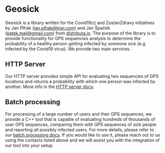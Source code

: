 # Geosick

Geosick is a library written for the Covid19cz and ZostanZdravy initiatives by Jan Plhák
(jan.plhak@kiwi.com) and Jan Špaček (patek.mail@gmail.com) from
[distributa.io](https://www.distributa.io). The purpose of the library is to provide
functionality for GPS sequencies analysis to determine the probability of a healthy person
getting infected by someone sick (e.g. infected by the Covid19 virus). We provide two main
services.

## HTTP Server

Our HTTP server provides simple API for evaluating two sequencies of GPS locations and returns
a probability with which one person was infected by another. More info in the
[HTTP server docs](docs/http_server.md).

## Batch processing

For processing of a large number of users and their GPS sequences, we provide a C++ tool that is
capable of evaluating hundreds of thousands of user GPS sequences, comparing them with GPS
sequences of sick people and reporting all possibly infected users. For more details, please
refer to our [batch processing docs](docs/batch_processing.md). If you would like to use it,
please reach out to us using the contacts listed above and we will assist you with the integration
of our tool into your setup.
